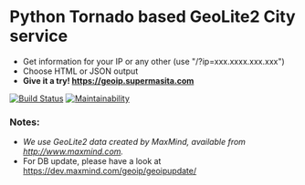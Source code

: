 # Python Tornado based GeoLite2 City service
* Get information for your IP or any other (use "/?ip=xxx.xxxx.xxx.xxx")
* Choose HTML or JSON output
* **Give it a try! https://geoip.supermasita.com** 

[![Build Status](https://travis-ci.org/supermasita/geoip.supermasita.com.svg?branch=master)](https://travis-ci.org/supermasita/geoip.supermasita.com) [![Maintainability](https://api.codeclimate.com/v1/badges/30a99825100e7c5d5edb/maintainability)](https://codeclimate.com/github/supermasita/geoip.supermasita.com/maintainability)

### Notes:
* *We use GeoLite2 data created by MaxMind, available from http://www.maxmind.com.*
* For DB update, please have a look at https://dev.maxmind.com/geoip/geoipupdate/
